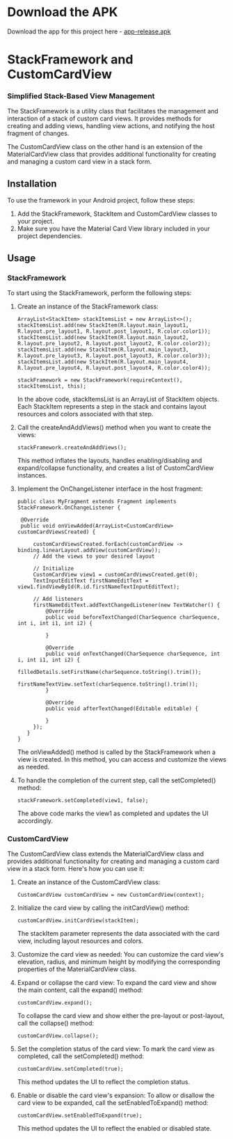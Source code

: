 # Download the APK
Download the app for this project here - [app-release.apk](app-release.apk)

# StackFramework and CustomCardView
### Simplified Stack-Based View Management

The StackFramework is a utility class that facilitates the management and interaction of a stack of custom card views. It provides methods for creating and adding views, handling view actions, and notifying the host fragment of changes.

The CustomCardView class on the other hand is an extension of the MaterialCardView class that provides additional functionality for creating and managing a custom card view in a stack form.

## Installation
To use the framework in your Android project, follow these steps:
1. Add the StackFramework, StackItem and CustomCardView classes to your project.
2. Make sure you have the Material Card View library included in your project dependencies.

## Usage
### StackFramework
To start using the StackFramework, perform the following steps:
1. Create an instance of the StackFramework class:

   ```
   ArrayList<StackItem> stackItemsList = new ArrayList<>();
   stackItemsList.add(new StackItem(R.layout.main_layout1, R.layout.pre_layout1, R.layout.post_layout1, R.color.color1));
   stackItemsList.add(new StackItem(R.layout.main_layout2, R.layout.pre_layout2, R.layout.post_layout2, R.color.color2));
   stackItemsList.add(new StackItem(R.layout.main_layout3, R.layout.pre_layout3, R.layout.post_layout3, R.color.color3));
   stackItemsList.add(new StackItem(R.layout.main_layout4, R.layout.pre_layout4, R.layout.post_layout4, R.color.color4));

   stackFramework = new StackFramework(requireContext(), stackItemsList, this);
   ```
   In the above code, stackItemsList is an ArrayList of StackItem objects. Each StackItem represents a step in the stack and contains layout resources and colors associated with that step.

2. Call the createAndAddViews() method when you want to create the views:

   ```
   stackFramework.createAndAddViews();
   ```
   This method inflates the layouts, handles enabling/disabling and expand/collapse functionality, and creates a list of CustomCardView instances.

3. Implement the OnChangeListener interface in the host fragment:
   
   ```
   public class MyFragment extends Fragment implements StackFramework.OnChangeListener {
   
    @Override
    public void onViewAdded(ArrayList<CustomCardView> customCardViewsCreated) {
   
        customCardViewsCreated.forEach(customCardView -> binding.linearLayout.addView(customCardView));
        // Add the views to your desired layout

        // Initialize
        CustomCardView view1 = customCardViewsCreated.get(0);
        TextInputEditText firstNameEditText = view1.findViewById(R.id.firstNameTextInputEditText);

        // Add listeners
        firstNameEditText.addTextChangedListener(new TextWatcher() {
            @Override
            public void beforeTextChanged(CharSequence charSequence, int i, int i1, int i2) {
                
            }

            @Override
            public void onTextChanged(CharSequence charSequence, int i, int i1, int i2) {
                filledDetails.setFirstName(charSequence.toString().trim());
                firstNameTextView.setText(charSequence.toString().trim());
            }

            @Override
            public void afterTextChanged(Editable editable) {
   
            }
        });
      }
   }
   ```

   The onViewAdded() method is called by the StackFramework when a view is created. In this method, you can access and customize the views as needed.

4. To handle the completion of the current step, call the setCompleted() method:

   ```
   stackFramework.setCompleted(view1, false);
   ```
   The above code marks the view1 as completed and updates the UI accordingly.

### CustomCardView
The CustomCardView class extends the MaterialCardView class and provides additional functionality for creating and managing a custom card view in a stack form. Here's how you can use it:

1. Create an instance of the CustomCardView class:
   
   ```
   CustomCardView customCardView = new CustomCardView(context);
   ```
2. Initialize the card view by calling the initCardView() method:

   ```
   customCardView.initCardView(stackItem);
   ```
   The stackItem parameter represents the data associated with the card view, including layout resources and colors.
3. Customize the card view as needed:
   You can customize the card view's elevation, radius, and minimum height by modifying the corresponding properties of the MaterialCardView class.

4. Expand or collapse the card view:
   To expand the card view and show the main content, call the expand() method:

   ```
   customCardView.expand();
   ```
   To collapse the card view and show either the pre-layout or post-layout, call the collapse() method:
   
   ```
   customCardView.collapse();
   ```
5. Set the completion status of the card view:
   To mark the card view as completed, call the setCompleted() method:

   ```
   customCardView.setCompleted(true);
   ```
   This method updates the UI to reflect the completion status.

6. Enable or disable the card view's expansion:
   To allow or disallow the card view to be expanded, call the setEnabledToExpand() method:

   ```
   customCardView.setEnabledToExpand(true);
   ```
   This method updates the UI to reflect the enabled or disabled state.

